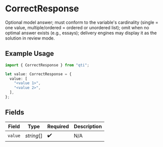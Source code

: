 # CorrectResponse

Optional model answer; must conform to the variable's cardinality (single = one value, multiple/ordered = ordered or unordered list); omit when no optimal answer exists (e.g., essays); delivery engines may display it as the solution in review mode.

## Example Usage

```typescript
import { CorrectResponse } from "qti";

let value: CorrectResponse = {
  value: [
    "<value 1>",
    "<value 2>",
  ],
};
```

## Fields

| Field              | Type               | Required           | Description        |
| ------------------ | ------------------ | ------------------ | ------------------ |
| `value`            | *string*[]         | :heavy_check_mark: | N/A                |